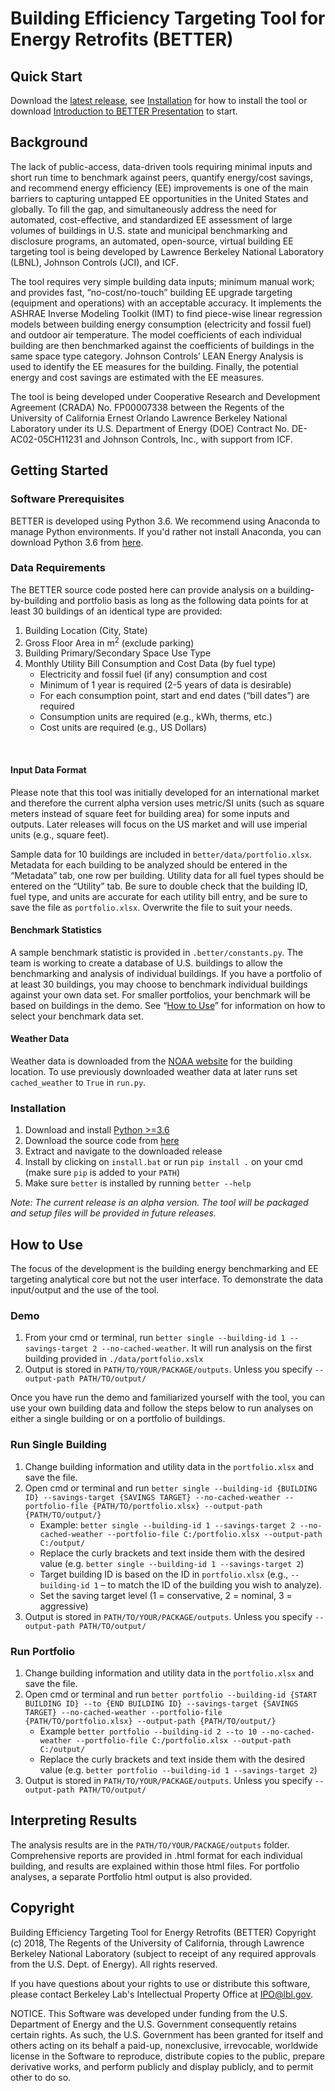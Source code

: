 # Building Efficiency Targeting Tool for Energy Retrofits (BETTER)


## Quick Start 
Download the [latest release](https://github.com/LBNL-JCI-ICF/better/releases/), see [Installation](#installation) for how to install the tool or download [Introduction to BETTER Presentation](https://github.com/LBNL-JCI-ICF/better/releases/download/v0.4-alpha/BETTER.Training.Slides.pptx) to start.

## Background
The lack of public-access, data-driven tools requiring minimal inputs and short run time to benchmark against peers, quantify energy/cost savings, and recommend energy efficiency (EE) improvements is one of the main barriers to capturing untapped EE opportunities in the United States and globally. To fill the gap, and simultaneously address the need for automated, cost-effective, and standardized EE assessment of large volumes of buildings in U.S. state and municipal benchmarking and disclosure programs, an automated, open-source, virtual building EE targeting tool is being developed by Lawrence Berkeley National Laboratory (LBNL), Johnson Controls (JCI), and ICF.

The tool requires very simple building data inputs; minimum manual work; and provides fast, “no-cost/no-touch” building EE upgrade targeting (equipment and operations) with an acceptable accuracy. It implements the ASHRAE Inverse Modeling Toolkit (IMT) to find piece-wise linear regression models between building energy consumption (electricity and fossil fuel) and outdoor air temperature. The model coefficients of each individual building are then benchmarked against the coefficients of buildings in the same space type category. Johnson Controls’ LEAN Energy Analysis is used to identify the EE measures for the building. Finally, the potential energy and cost savings are estimated with the EE measures.

The tool is being developed under Cooperative Research and Development Agreement (CRADA) No. FP00007338 between the Regents of the University of California Ernest Orlando Lawrence Berkeley National Laboratory under its U.S. Department of Energy (DOE) Contract No. DE-AC02-05CH11231 and Johnson Controls, Inc., with support from ICF.

## Getting Started

### Software Prerequisites
BETTER is developed using Python 3.6. We recommend using Anaconda to manage Python environments. If you'd rather not install Anaconda, you can download Python 3.6 from [here](https://www.python.org/downloads/).

### Data Requirements

The BETTER source code posted here can provide analysis on a building-by-building and portfolio basis as long as the following data points for at least 30 buildings of an identical type are provided:
1. Building Location (City, State)
2. Gross Floor Area in m<sup>2</sup> (exclude parking)
3. Building Primary/Secondary Space Use Type
4. Monthly Utility Bill Consumption and Cost Data (by fuel type)<br/>
   - Electricity and fossil fuel (if any) consumption and cost<br/>
   - Minimum of 1 year is required (2-5 years of data is desirable)<br/>
   - For each consumption point, start and end dates (“bill dates”) are required<br/>
   - Consumption units are required (e.g., kWh, therms, etc.)<br/>
   - Cost units are required (e.g., US Dollars)<br/>
<br/>

#### Input Data Format
Please note that this tool was initially developed for an international market and therefore the current alpha version uses metric/SI units (such as square meters instead of square feet for building area) for some inputs and outputs. Later releases will focus on the US market and will use imperial units (e.g., square feet).

Sample data for 10 buildings are included in `better/data/portfolio.xlsx`. Metadata for each building to be analyzed should be entered in the “Metadata” tab, one row per building. Utility data for all fuel types should be entered on the “Utility” tab. Be sure to double check that the building ID, fuel type, and units are accurate for each utility bill entry, and be sure to save the file as `portfolio.xlsx`. Overwrite the file to suit your needs.

#### Benchmark Statistics
A sample benchmark statistic is provided in `.better/constants.py`. The team is working to create a database of U.S. buildings to allow the benchmarking and analysis of individual buildings. If you have a portfolio of at least 30 buildings, you may choose to benchmark individual buildings against your own data set. For smaller portfolios, your benchmark will be based on buildings in the demo. See “[How to Use](#how-to-use)” for information on how to select your benchmark data set.

#### Weather Data
Weather data is downloaded from the [NOAA website](https://governmentshutdown.noaa.gov/?page=gsod.html) for the building location. To use previously downloaded weather data at later runs set `cached_weather` to `True` in `run.py`.

### Installation
1. Download and install [Python >=3.6](https://www.python.org/downloads/)
2. Download the source code from [here](https://github.com/LBNL-JCI-ICF/better/archive/packageready.zip)
3. Extract and navigate to the downloaded release 
3. Install by clicking on `install.bat` or run `pip install .` on your cmd (make sure `pip` is added to your `PATH`)
4. Make sure `better` is installed by running `better --help`

*Note: The current release is an alpha version. The tool will be packaged and setup files will be provided in future releases.* 

## How to Use
The focus of the development is the building energy benchmarking and EE targeting analytical core but not the user interface. To demonstrate the data input/output and the use of the tool.

### Demo
1. From your cmd or terminal, run `better single --building-id 1 --savings-target 2 --no-cached-weather`. It will run analysis on the first building provided in `./data/portfolio.xslx`
3. Output is stored in `PATH/TO/YOUR/PACKAGE/outputs`. Unless you specify `--output-path PATH/TO/output/`

Once you have run the demo and familiarized yourself with the tool, you can use your own building data and follow the steps below to run analyses on either a single building or on a portfolio of buildings.

### Run Single Building
1.	Change building information and utility data in the `portfolio.xlsx` and save the file.
2.	Open cmd or terminal and run ``` better single --building-id {BUILDING ID} --savings-target {SAVINGS TARGET} --no-cached-weather --portfolio-file {PATH/TO/portfolio.xlsx} --output-path {PATH/TO/output/} ```
    - Example: ``` better single --building-id 1 --savings-target 2 --no-cached-weather --portfolio-file C:/portfolio.xlsx --output-path C:/output/ ```
    - Replace the curly brackets and text inside them with the desired value (e.g. `better single --building-id 1 --savings-target 2`)
    - Target building ID is based on the ID in `portfolio.xlsx` (e.g., `--building-id 1` – to match the ID of the building you wish to analyze).
    - Set the saving target level (1 = conservative, 2 = nominal, 3 = aggressive) 
3.  Output is stored in `PATH/TO/YOUR/PACKAGE/outputs`. Unless you specify `--output-path PATH/TO/output/`    

### Run Portfolio
1.	Change building information and utility data in the `portfolio.xlsx` and save the file.
2.	Open cmd or terminal and run ``` better portfolio --building-id {START BUILDING ID} --to {END BUILDING ID} --savings-target {SAVINGS TARGET} --no-cached-weather --portfolio-file {PATH/TO/portfolio.xlsx} --output-path {PATH/TO/output/} ```
    - Example  ```better portfolio --building-id 2 --to 10 --no-cached-weather --portfolio-file C:/portfolio.xlsx --output-path C:/output/```
    - Replace the curly brackets and text inside them with the desired value (e.g. `better portfolio --building-id 1 --savings-target 2`)
3.  Output is stored in `PATH/TO/YOUR/PACKAGE/outputs`. Unless you specify `--output-path PATH/TO/output/`    



## Interpreting Results
The analysis results are in the `PATH/TO/YOUR/PACKAGE/outputs` folder. Comprehensive reports are provided in .html format for each individual building, and results are explained within those html files. For portfolio analyses, a separate Portfolio html output is also provided.
## Copyright

Building Efficiency Targeting Tool for Energy Retrofits (BETTER) Copyright (c) 2018, The Regents of the University of California, through Lawrence Berkeley National Laboratory (subject to receipt of any required approvals from the U.S. Dept. of Energy). All rights reserved.

If you have questions about your rights to use or distribute this software, please contact Berkeley Lab's Intellectual Property Office at  IPO@lbl.gov.

NOTICE.  This Software was developed under funding from the U.S. Department of Energy and the U.S. Government consequently retains certain rights. As such, the U.S. Government has been granted for itself and others acting on its behalf a paid-up, nonexclusive, irrevocable, worldwide license in the Software to reproduce, distribute copies to the public, prepare derivative works, and perform publicly and display publicly, and to permit other to do so. 

